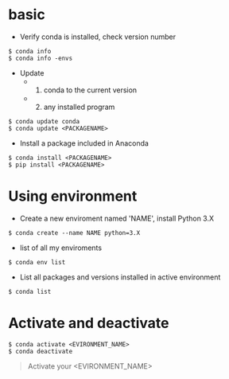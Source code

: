 # basic

- Verify conda is installed, check version number
```shell
$ conda info
$ conda info -envs
```

- Update 
	- 1. conda to the current version
	- 2. any installed program
```shell
$ conda update conda
$ conda update <PACKAGENAME>
```

- Install a package included in Anaconda
```shell
$ conda install <PACKAGENAME>
$ pip install <PACKAGENAME>
```

# Using  environment

- Create a new enviroment named 'NAME', install Python 3.X
```shell
$ conda create --name NAME python=3.X
```

- list of all my enviroments
```shell
$ conda env list
```

- List all packages and versions installed in active environment
```Shell
$ conda list
```

# Activate and deactivate

```shell
$ conda activate <EVIRONMENT_NAME>
$ conda deactivate
```
> Activate your <EVIRONMENT_NAME>